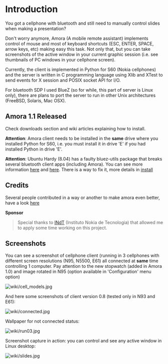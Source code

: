 Introduction
============

You got a cellphone with bluetooth and still need to manually control slides when making a presentation?

Don't worry anymore, Amora (A mobile remote assistant) implements control of mouse and most of keyboard shortcuts (ESC, ENTER, SPACE, arrow keys, etc) making easy this task. Not only that, but you can take screenshots of the active window in your current graphic session (i.e. see thumbnails of PC windows in your cellphone screen).

Currently, the client is implemented in Python for S60 (Nokia cellphones) and the server is written in C programming language using Xlib and XTest to send events for X session and POSIX socket API for I/O.

For bluetooth SDP I used BlueZ (so for while, this part of server is Linux only), there are plans to port the server to run in other Unix architectures (FreeBSD, Solaris, Mac OSX).

Amora 1.1 Released
------------------

Check downloads section and wiki articles explaining how to install.

**Attention**: Amora client needs to be installed in the **same** drive where you installed Python for S60, i.e. you must install it in drive 'E' if you had installed Python in drive 'E'.

**Attention**: Ubuntu Hardy (8.04) has a faulty bluez-utils package that breaks several bluetooth client apps (including Amora). You can see more information [here](http://groups.google.com/group/amora-user/t/d075c2aa2a1915b) and [here](https://bugs.launchpad.net/ubuntu/+source/bluez-utils/+bug/227429). There is a way to fix it, more details in [install](http://code.google.com/p/amora/wiki/how_to_install)


Credits
-------

Several people contributed in a way or another to make amora even better, have a look [here](https://github.com/xtaran/amora/wiki/credits)


**Sponsor**

> Special thanks to [INdT](http://www.indt.org.br) (Instituto Nokia de Tecnologia) that allowed me to apply some time working on this project.


Screenshots
-----------

You can see a screenshot of cellphone client (running in 3 cellphones with
different screen resolutions (N95, N5500, E61) all connected at **same** time
controlling 1 computer. Pay attention to the new stopwatch (added in
Amora 1.0) and image rotated in N95 (option available in 'Configuration'
menu option)

![wiki/cell_models.jpg](https://github.com/xtaran/amora/wiki/cell_models.jpg)


And here some screenshots of client version 0.8 (tested only in N93 and E61):

![wiki/connected.jpg](https://github.com/xtaran/amora/wiki/connected.jpg)


Wallpaper for not connected status:

![wiki/run03.jpg](https://github.com/xtaran/amora/wiki/run03.jpg)


Screenshot capture in action: you can control and see any active window in Linux desktop:

![wiki/slides.jpg](https://github.com/xtaran/amora/wiki/slides.jpg)
